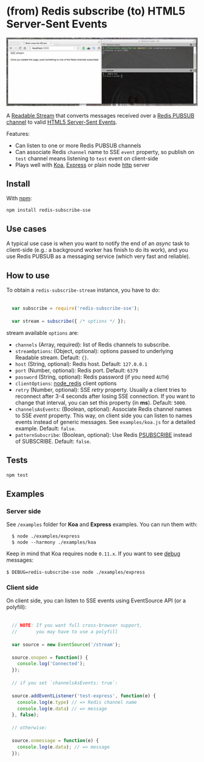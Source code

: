
# (from) Redis subscribe (to) HTML5 Server-Sent Events

<p align="center">
  <img src="docs/screencast.gif">
</p>

A [Readable Stream](http://nodejs.org/api/stream.html#stream_class_stream_readable) that converts messages received over a [Redis PUBSUB channel](http://redis.io/topics/pubsub) to valid [HTML5 Server-Sent Events](http://www.w3schools.com/html/html5_serversentevents.asp).

Features:

* Can listen to one or more Redis PUBSUB channels
* Can associate Redis `channel` name to SSE `event` property, so publish on `test` channel means listening to `test` event on client-side
* Plays well with [Koa](http://koajs.com), [Express](http://expressjs.com) or plain node [http](http://nodejs.org/api/http.html) server


## Install

With [npm](http://npmjs.org/):

```
npm install redis-subscribe-sse
```

## Use cases

A typical use case is when you want to notify the end of an *async* task to client-side (e.g.: a background worker has finish to do its work), and you use Redis PUBSUB as a messaging service (which very fast and reliable).


## How to use

To obtain a `redis-subscribe-stream` instance, you have to do:

```javascript

  var subscribe = require('redis-subscribe-sse');

  var stream = subscribe({ /* options */ });

```

stream available `options` are:

- `channels` (Array, required): list of Redis channels to subscribe.
- `streamOptions`: (Object, optional): options passed to underlying Readable stream. Default: `{}`.
- `host` (String, optional): Redis host. Default: `127.0.0.1`
- `port` (Number, optional): Redis port. Default: `6379`
- `password` (String, optional): Redis password (if you need `AUTH`)
- `clientOptions`: [node_redis](https://github.com/mranney/node_redis) client options
- `retry` (Number, optional): SSE *retry* property. Usually a client tries to reconnect after 3-4 seconds after losing SSE connection. If you want to change that interval, you can set this property (in **ms**). Default: `5000`.
- `channelsAsEvents`: (Boolean, optional): Associate Redis channel names to SSE *event* property. This way, on client side you can listen to names events instead of generic messages. See `examples/koa.js` for a detailed example. Default: `false`.
- `patternSubscribe`: (Boolean, optional): Use Redis [PSUBSCRIBE](http://redis.io/commands/psubscribe) instead of SUBSCRIBE. Default: `false`.


## Tests

`npm test`


## Examples

### Server side

See `/examples` folder for **Koa** and **Express** examples. You can run them with:

```
  $ node ./examples/express
  $ node --harmony ./examples/koa
```

Keep in mind that Koa requires node `0.11.x`. If you want to see [debug](https://github.com/visionmedia/debug) messages:

`$ DEBUG=redis-subscribe-sse node ./examples/express`

### Client side

On client side, you can listen to SSE events using EventSource API (or a polyfill):

```javascript

  // NOTE: If you want full cross-browser support,
  //       you may have to use a polyfill

  var source = new EventSource('/stream');

  source.onopen = function() {
    console.log('Connected');
  });

  // if you set `channelsAsEvents: true`:

  source.addEventListener('test-express', function(e) {
    console.log(e.type) // => Redis channel name
    console.log(e.data) // => message
  }, false);

  // otherwise:

  source.onmessage = function(e) {
    console.log(e.data); // => message
  });

```




